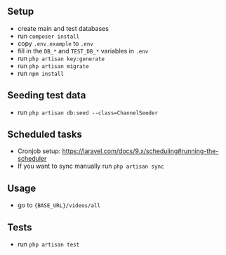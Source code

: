 ## Setup
- create main and test databases 
- run `composer install`
- copy `.env.example` to `.env`
- fill in the `DB_*` and `TEST_DB_*` variables in `.env`
- run `php artisan key:generate`
- run `php artisan migrate`
- run `npm install`

## Seeding test data
- run `php artisan db:seed --class=ChannelSeeder`

## Scheduled tasks
- Cronjob setup: https://laravel.com/docs/9.x/scheduling#running-the-scheduler
- If you want to sync manually run `php artisan sync`

## Usage
- go to `{BASE_URL}/videos/all`

## Tests
- run `php artisan test`
